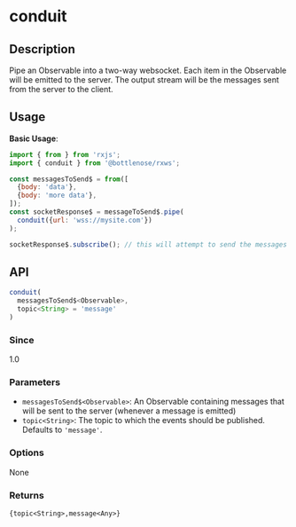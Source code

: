# conduit

## Description

Pipe an Observable into a two-way websocket. Each item in the Observable will be emitted to the server. The output stream will be the messages sent from the server to the client.

## Usage

**Basic Usage**:

```javascript
import { from } from 'rxjs';
import { conduit } from '@bottlenose/rxws';

const messagesToSend$ = from([
  {body: 'data'},
  {body: 'more data'},
]);
const socketResponse$ = messageToSend$.pipe(
  conduit({url: 'wss://mysite.com'})
);

socketResponse$.subscribe(); // this will attempt to send the messages to the server
```

## API

```typescript
conduit(
  messagesToSend$<Observable>,
  topic<String> = 'message'
)
```

### Since

1.0

### Parameters

* `messagesToSend$<Observable>`: An Observable containing messages that will be sent to the server \(whenever a message is emitted\)
* `topic<String>`: The topic to which the events should be published. Defaults to `'message'`.

### Options

None

### Returns

`{topic<String>,message<Any>}`

